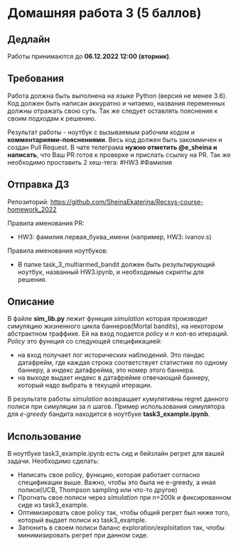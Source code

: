 # Домашняя работа 3 (5 баллов)
## Дедлайн
Работы принимаются до **06.12.2022 12:00 (вторник)**.

## Требования
Работа должна быть выполнена на языке Python (версия не менее 3.6). Код должен быть написан аккуратно и читаемо, названия переменных должны отражать свою суть. Так же следует оставлять пояснения к своим подходам к решению.

Результат работы - ноутбук с вызываемым рабочим кодом и **комментариями-пояснениями**. Весь код должен быть закоммичен и создан Pull Request. В чате телеграма **нужно отметить @e_sheina и написать**, что Ваш PR готов к проверке и прислать ссылку на PR. Так же необходимо проставить 2 хеш-тега: #HW3 #Фамилия

## Отправка ДЗ
Репозиторий: https://github.com/SheinaEkaterina/Recsys-course-homework_2022

Правила именования PR:
- HW3: фамилия.первая_буква_имени (например, HW3: ivanov.s)

Правила именования ноутбуков: 
- В папке task_3_multiarmed_bandit должен быть результирующий ноутбук, названный HW3.ipynb, и необходимые скрипты для решения.

## Описание
В файле **sim_lib.py** лежит функция *simulation* которая производит симуляцию жизненного цикла баннеров(Mortal bandits), на некотором абстрактном траффике. Ей на вход подается *policy* и *n* кол-во итераций.  *Policy* это функция со следующей спецификацией: 
* на вход получает лог исторических наблюдений. Это пандас датафрейм, где каждая строка соответствует статистике по одному баннеру, а индекс датафрейма, это номер этого баннера.
* на выходе выдает индекс в датафрейме отвечающий баннеру, который надо выбрать в текущей итерации. 

В результате работы *simulation* возвращает кумулятивны regret данного полиси при симуляции за *n* шагов. Пример использования симулятора для *e-greedy* бандита находится в ноутбуке **task3_example.ipynb**.
## Использование
В ноутбуке task3_example.ipynb есть сид и бейзлайн регрет для вашей задачи. Необходимо сделать:
 - Написать свое policy, функцию, которая работает согласно спецификации выше. Важно, чтобы это была не e-greedy, а иная полиси(UCB, Thompson sampling или что-то другое)
 - Прогнать свое полиси через *simulation* при  *n*=200k и фиксированном сиде из task3_example.
 - Оптимизировать свое policy так, чтобы общий регрет был ниже того, который выдает полиси из task3_example.
 - Затюнить в своем полиси баланс exploration/exploitation так, чтобы минимизировать регрет при данном сиде.